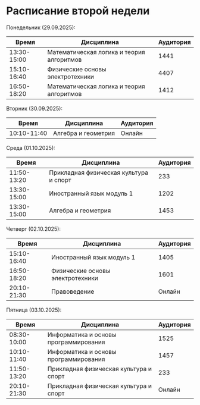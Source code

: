 # Расписание второй недели

Понедельник (29.09.2025):
    
| Время       | Дисциплина                                | Аудитория |
| ----------- | ----------------------------------------- | --------- |
| 13:30-15:00 | Математическая логика и теория алгоритмов | 1441      |
| 15:10-16:40 | Физические основы электротехники          | 4407      |
| 16:50-18:20 | Математическая логика и теория алгоритмов | 1412      |
    
Вторник (30.09.2025):

| Время       | Дисциплина          | Аудитория |
| ----------- | ------------------- | --------- |
| 10:10-11:40 | Алгебра и геометрия | Онлайн    |

Среда (01.10.2025):

| Время       | Дисциплина                             | Аудитория |
| ----------- | -------------------------------------- | --------- |
| 11:50-13:20 | Прикладная физическая культура и спорт | 233       |
| 13:30-15:00 | Иностранный язык модуль 1              | 1202      |
| 13:30-15:00 | Алгебра и геометрия                    | 1453      |

Четверг (02.10.2025):

| Время       | Дисциплина                       | Аудитория |
| ----------- | -------------------------------- | --------- |
| 15:10-16:40 | Иностранный язык модуль 1        | 1405      |
| 16:50-18:20 | Физические основы электротехники | 1601      |
| 20:10-21:30 | Правоведение                     | Онлайн    |

Пятница (03.10.2025):

| Время       | Дисциплина                             | Аудитория |
| ----------- | -------------------------------------- | --------- |
| 08:30-10:00 | Информатика и основы программирования  | 1525      |
| 10:10-11:40 | Информатика и основы программирования  | 1457      |
| 11:50-13:20 | Прикладная физическая культура и спорт | 233       |
| 20:10-21:30 | Прикладная физическая культура и спорт | Онлайн    |